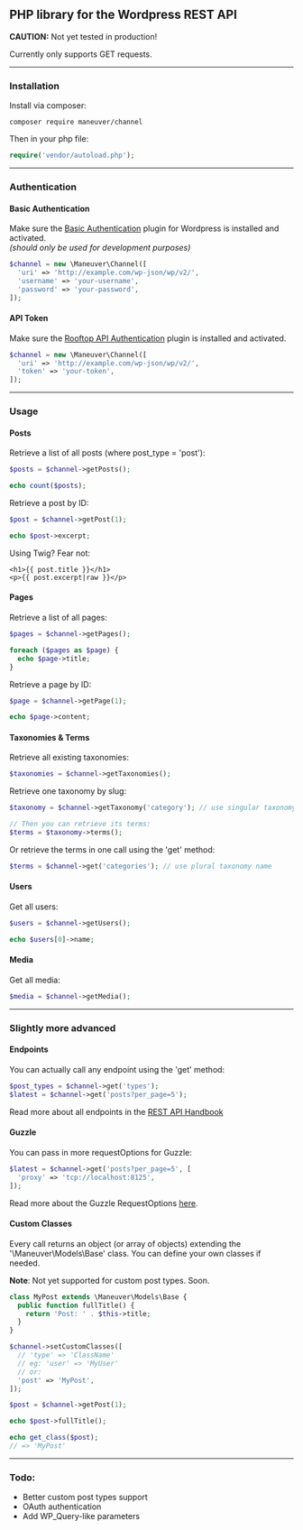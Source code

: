 ## PHP library for the Wordpress REST API

**CAUTION:** Not yet tested in production!

Currently only supports GET requests.

---

### Installation

Install via composer:

```
composer require maneuver/channel
``` 

Then in your php file:

```php
require('vendor/autoload.php');
```

---

### Authentication

#### Basic Authentication

Make sure the [Basic Authentication](https://github.com/WP-API/Basic-Auth) plugin for Wordpress is installed and activated.  
_(should only be used for development purposes)_

```php
$channel = new \Maneuver\Channel([
  'uri' => 'http://example.com/wp-json/wp/v2/',
  'username' => 'your-username',
  'password' => 'your-password',
]);
```

#### API Token

Make sure the [Rooftop API Authentication](https://github.com/davidmaneuver/rooftop-api-authentication) plugin is installed and activated.

```php
$channel = new \Maneuver\Channel([
  'uri' => 'http://example.com/wp-json/wp/v2/',
  'token' => 'your-token',
]);
```

---

### Usage

#### Posts

Retrieve a list of all posts (where post_type = 'post'):

```php
$posts = $channel->getPosts();

echo count($posts);
```

Retrieve a post by ID:

```php
$post = $channel->getPost(1);

echo $post->excerpt;
```

Using Twig? Fear not:

```twig
<h1>{{ post.title }}</h1>
<p>{{ post.excerpt|raw }}</p>
```



#### Pages

Retrieve a list of all pages:

```php
$pages = $channel->getPages();

foreach ($pages as $page) {
  echo $page->title;
}
```

Retrieve a page by ID:

```php
$page = $channel->getPage(1);

echo $page->content;
```



#### Taxonomies & Terms

Retrieve all existing taxonomies:

```php
$taxonomies = $channel->getTaxonomies();
```

Retrieve one taxonomy by slug:

```php
$taxonomy = $channel->getTaxonomy('category'); // use singular taxonomy name

// Then you can retrieve its terms:
$terms = $taxonomy->terms();
```

Or retrieve the terms in one call using the 'get' method:

```php
$terms = $channel->get('categories'); // use plural taxonomy name
``` 


#### Users

Get all users:

```php
$users = $channel->getUsers();

echo $users[0]->name;
```


#### Media

Get all media:

```php
$media = $channel->getMedia();
```

---

### Slightly more advanced

#### Endpoints

You can actually call any endpoint using the 'get' method:

```php
$post_types = $channel->get('types');
$latest = $channel->get('posts?per_page=5');
```

Read more about all endpoints in the [REST API Handbook](https://developer.wordpress.org/rest-api/)

#### Guzzle

You can pass in more requestOptions for Guzzle:

```php
$latest = $channel->get('posts?per_page=5', [
  'proxy' => 'tcp://localhost:8125',
]);
```

Read more about the Guzzle RequestOptions [here](http://docs.guzzlephp.org/en/latest/request-options.html).


#### Custom Classes

Every call returns an object (or array of objects) extending the '\Maneuver\Models\Base' class. You can define your own classes if needed.

**Note**: Not yet supported for custom post types. Soon.

```php
class MyPost extends \Maneuver\Models\Base {
  public function fullTitle() {
    return 'Post: ' . $this->title;
  }
}

$channel->setCustomClasses([
  // 'type' => 'ClassName'
  // eg: 'user' => 'MyUser'
  // or:
  'post' => 'MyPost',
]);

$post = $channel->getPost(1);

echo $post->fullTitle();

echo get_class($post);
// => 'MyPost'
```

---

### Todo:

- Better custom post types support
- OAuth authentication
- Add WP_Query-like parameters
